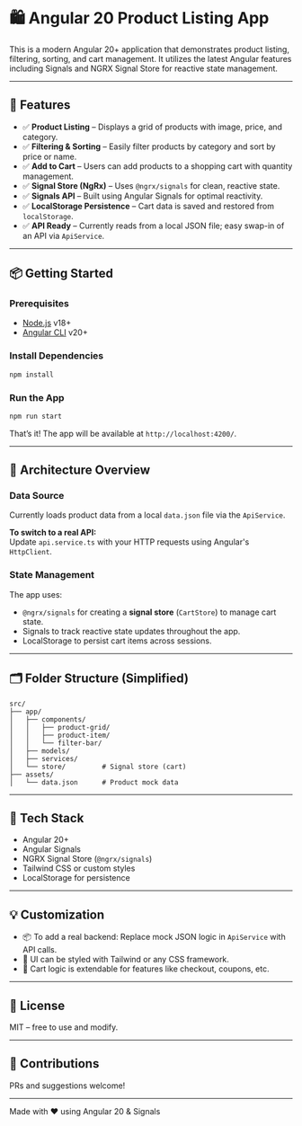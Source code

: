 # 🛍️ Angular 20 Product Listing App

This is a modern Angular 20+ application that demonstrates product listing, filtering, sorting, and cart management. It utilizes the latest Angular features including Signals and NGRX Signal Store for reactive state management.

---

## 🚀 Features

- ✅ **Product Listing** – Displays a grid of products with image, price, and category.
- ✅ **Filtering & Sorting** – Easily filter products by category and sort by price or name.
- ✅ **Add to Cart** – Users can add products to a shopping cart with quantity management.
- ✅ **Signal Store (NgRx)** – Uses `@ngrx/signals` for clean, reactive state.
- ✅ **Signals API** – Built using Angular Signals for optimal reactivity.
- ✅ **LocalStorage Persistence** – Cart data is saved and restored from `localStorage`.
- ✅ **API Ready** – Currently reads from a local JSON file; easy swap-in of an API via `ApiService`.

---

## 📦 Getting Started

### Prerequisites

- [Node.js](https://nodejs.org/) v18+
- [Angular CLI](https://angular.io/cli) v20+

### Install Dependencies

```bash
npm install
```

### Run the App

```bash
npm run start
```

That’s it! The app will be available at `http://localhost:4200/`.

---

## 🧠 Architecture Overview

### Data Source

Currently loads product data from a local `data.json` file via the `ApiService`.

**To switch to a real API:**  
Update `api.service.ts` with your HTTP requests using Angular's `HttpClient`.

### State Management

The app uses:

- `@ngrx/signals` for creating a **signal store** (`CartStore`) to manage cart state.
- Signals to track reactive state updates throughout the app.
- LocalStorage to persist cart items across sessions.

---

## 🗂️ Folder Structure (Simplified)

```
src/
├── app/
│   ├── components/
│   │   ├── product-grid/
│   │   ├── product-item/
│   │   └── filter-bar/
│   ├── models/
│   ├── services/
│   └── store/         # Signal store (cart)
├── assets/
│   └── data.json      # Product mock data
```

---

## 🧩 Tech Stack

- Angular 20+
- Angular Signals
- NGRX Signal Store (`@ngrx/signals`)
- Tailwind CSS or custom styles
- LocalStorage for persistence

---

## 💡 Customization

- 📦 To add a real backend: Replace mock JSON logic in `ApiService` with API calls.
- 🎨 UI can be styled with Tailwind or any CSS framework.
- 🛒 Cart logic is extendable for features like checkout, coupons, etc.

---

## 📃 License

MIT – free to use and modify.

---

## 🤝 Contributions

PRs and suggestions welcome!

---

Made with ❤️ using Angular 20 & Signals
